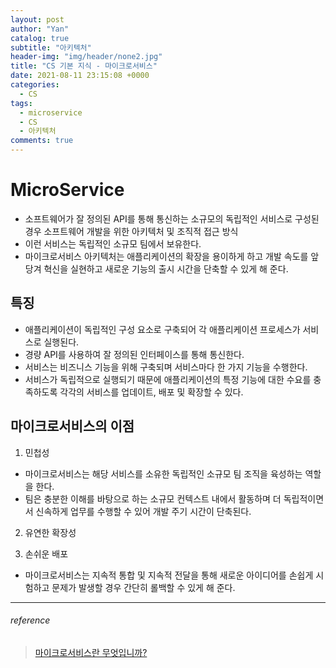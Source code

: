 ```yaml
---
layout: post
author: "Yan"
catalog: true
subtitle: "아키텍처"
header-img: "img/header/none2.jpg"
title: "CS 기본 지식 - 마이크로서비스"
date: 2021-08-11 23:15:08 +0000
categories:
  - CS
tags:
  - microservice
  - CS
  - 아키텍처
comments: true
---
```


# MicroService

- 소프트웨어가 잘 정의된 API를 통해 통신하는 소규모의 독립적인 서비스로 구성된 경우 소프트웨어 개발을 위한 아키텍처 및 조직적 접근 방식
- 이런 서비스는 독립적인 소규모 팀에서 보유한다.
- 마이크로서비스 아키텍처는 애플리케이션의 확장을 용이하게 하고 개발 속도를 앞당겨 혁신을 실현하고 새로운 기능의 출시 시간을 단축할 수 있게 해 준다.

## 특징

- 애플리케이션이 독립적인 구성 요소로 구축되어 각 애플리케이션 프로세스가 서비스로 실행된다.
- 경량 API를 사용하여 잘 정의된 인터페이스를 통해 통신한다.
- 서비스는 비즈니스 기능을 위해 구축되며 서비스마다 한 가지 기능을 수행한다.
- 서비스가 독립적으로 실행되기 때문에 애플리케이션의 특정 기능에 대한 수요를 충족하도록 각각의 서비스를 업데이트, 배포 및 확장할 수 있다.

## 마이크로서비스의 이점

1. 민첩성

- 마이크로서비스는 해당 서비스를 소유한 독립적인 소규모 팀 조직을 육성하는 역할을 한다.
- 팀은 충분한 이해를 바탕으로 하는 소규모 컨텍스트 내에서 활동하며 더 독립적이면서 신속하게 업무를 수행할 수 있어 개발 주기 시간이 단축된다.

2. 유연한 확장성

3. 손쉬운 배포

- 마이크로서비스는 지속적 통합 및 지속적 전달을 통해 새로운 아이디어를 손쉽게 시험하고 문제가 발생할 경우 간단히 롤백할 수 있게 해 준다.

---

###### reference

> [마이크로서비스란 무엇입니까?](https://aws.amazon.com/ko/microservices/)
